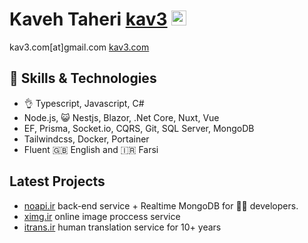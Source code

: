 # Kaveh Taheri [kav3](https://kav3.com) [<img src="https://edent.github.io/SuperTinyIcons/images/svg/telegram.svg" width="24" title="Bitcoin">](https://t.me/kav3_com)
kav3.com[at]gmail.com [kav3.com](https://kav3.com)

## 🤹 Skills & Technologies
- 👌 Typescript, Javascript, C#
- Node.js, 😺 Nestjs, Blazor, .Net Core, Nuxt, Vue
- EF, Prisma, Socket.io, CQRS, Git, SQL Server, MongoDB
- Tailwindcss,  Docker, Portainer
- Fluent 🇬🇧 English and 🇮🇷 Farsi

## Latest Projects
- [noapi.ir](https://noapi.ir) back-end service + Realtime MongoDB for 🧑‍💻 developers.
- [ximg.ir](https://ximg.ir) online image proccess service
- [itrans.ir](https://itrans.ir) human translation service for 10+ years
